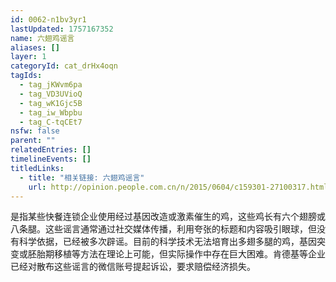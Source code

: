 ```yaml
---
id: 0062-n1bv3yr1
lastUpdated: 1757167352
name: 六翅鸡谣言
aliases: []
layer: 1
categoryId: cat_drHx4oqn
tagIds:
  - tag_jKWvm6pa
  - tag_VD3UVioQ
  - tag_wK1Gjc5B
  - tag_iw_Wbpbu
  - tag_C-tqCEt7
nsfw: false
parent: ""
relatedEntries: []
timelineEvents: []
titledLinks:
  - title: "相关链接: 六翅鸡谣言"
    url: http://opinion.people.com.cn/n/2015/0604/c159301-27100317.html
---
```


是指某些快餐连锁企业使用经过基因改造或激素催生的鸡，这些鸡长有六个翅膀或八条腿。这些谣言通常通过社交媒体传播，利用夸张的标题和内容吸引眼球，但没有科学依据，已经被多次辟谣。目前的科学技术无法培育出多翅多腿的鸡，基因突变或胚胎期移植等方法在理论上可能，但实际操作中存在巨大困难。肯德基等企业已经对散布这些谣言的微信账号提起诉讼，要求赔偿经济损失。